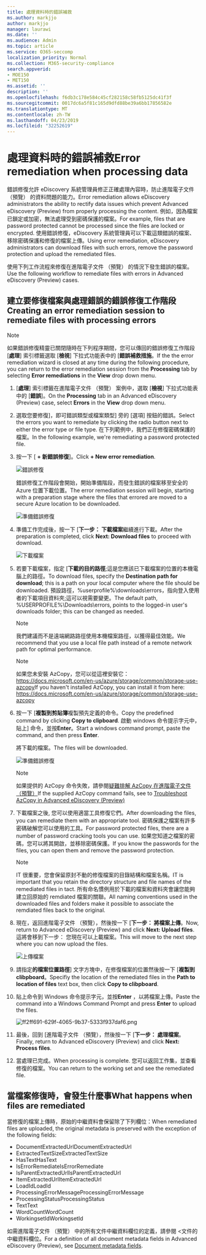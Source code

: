 ```yaml
---
title: 處理資料時的錯誤補救
ms.author: markjjo
author: markjjo
manager: laurawi
ms.date: ''
ms.audience: Admin
ms.topic: article
ms.service: O365-seccomp
localization_priority: Normal
ms.collection: M365-security-compliance
search.appverid:
- MOE150
- MET150
ms.assetid: ''
description: ''
ms.openlocfilehash: f6db3c178e584c45cf282158c58fb5125dc41f3f
ms.sourcegitcommit: 0017dc6a5f81c165d9dfd88be39a6bb17856582e
ms.translationtype: MT
ms.contentlocale: zh-TW
ms.lasthandoff: 04/23/2019
ms.locfileid: "32252619"
---
```

# <a name="error-remediation-when-processing-data"></a><span data-ttu-id="298c2-102">處理資料時的錯誤補救</span><span class="sxs-lookup"><span data-stu-id="298c2-102">Error remediation when processing data</span></span>

<span data-ttu-id="298c2-103">錯誤修復允許 eDiscovery 系統管理員修正正確處理內容時，防止進階電子文件 （預覽） 的資料問題的能力。</span><span class="sxs-lookup"><span data-stu-id="298c2-103">Error remediation allows eDiscovery administrators the ability to rectify data issues which prevent Advanced eDiscovery (Preview) from properly processing the content.</span></span> <span data-ttu-id="298c2-104">例如，因為檔案已鎖定或加密，無法處理受到密碼保護的檔案。</span><span class="sxs-lookup"><span data-stu-id="298c2-104">For example, files that are password protected cannot be processed since the files are locked or encrypted.</span></span> <span data-ttu-id="298c2-105">使用錯誤修復，eDiscovery 系統管理員可以下載這類錯誤的檔案、 移除密碼保護和修復的檔案上傳。</span><span class="sxs-lookup"><span data-stu-id="298c2-105">Using error remediation, eDiscovery administrators can download files with such errors, remove the password protection and upload the remediated files.</span></span>

<span data-ttu-id="298c2-106">使用下列工作流程來修復在進階電子文件 （預覽） 的情況下發生錯誤的檔案。</span><span class="sxs-lookup"><span data-stu-id="298c2-106">Use the following workflow to remediate files with errors in Advanced eDiscovery (Preview) cases.</span></span>

## <a name="creating-an-error-remediation-session-to-remediate-files-with-processing-errors"></a><span data-ttu-id="298c2-107">建立要修復檔案與處理錯誤的錯誤修復工作階段</span><span class="sxs-lookup"><span data-stu-id="298c2-107">Creating an error remediation session to remediate files with processing errors</span></span>

>[!NOTE]
><span data-ttu-id="298c2-108">如果錯誤修復精靈已關閉隨時在下列程序期間，您可以傳回的錯誤修復工作階段 [**處理**] 索引標籤選取 [**檢視**] 下拉式功能表中的 [**錯誤補救措施**。</span><span class="sxs-lookup"><span data-stu-id="298c2-108">If the the error remediation wizard is closed at any time during the following procedure, you can return to the error remediation session from the **Processing** tab by selecting **Error remediations** in the **View** drop down menu.</span></span>

1. <span data-ttu-id="298c2-109">[**處理**] 索引標籤在進階電子文件 （預覽） 案例中，選取 [**檢視**] 下拉式功能表中的 [**錯誤**]。</span><span class="sxs-lookup"><span data-stu-id="298c2-109">On the **Processing** tab in an Advanced eDiscovery (Preview) case, select **Errors** in the **View** drop down menu.</span></span>

2. <span data-ttu-id="298c2-110">選取您要修復]，即可錯誤類型或檔案類型] 旁的 [選項] 按鈕的錯誤。</span><span class="sxs-lookup"><span data-stu-id="298c2-110">Select the errors you want to remediate by clicking the radio button next to either the error type or file type.</span></span>  <span data-ttu-id="298c2-111">在下列範例中，我們正在修復密碼保護的檔案。</span><span class="sxs-lookup"><span data-stu-id="298c2-111">In the following example, we're remediating a password protected file.</span></span>

3. <span data-ttu-id="298c2-112">按一下 [ **+ 新錯誤修復**]。</span><span class="sxs-lookup"><span data-stu-id="298c2-112">Click **+ New error remediation**.</span></span>

    ![錯誤修復](../media/8c2faf1a-834b-44fc-b418-6a18aed8b81a.png)

    <span data-ttu-id="298c2-114">錯誤修復工作階段會開始，開始準備階段，而發生錯誤的檔案移至安全的 Azure 位置下載位置。</span><span class="sxs-lookup"><span data-stu-id="298c2-114">The error remediation session will begin, starting with a preparation stage where the files that errored are moved to a secure Azure location to be downloaded.</span></span>

    ![準備錯誤修復](../media/390572ec-7012-47c4-a6b6-4cbb5649e8a8.png)

4. <span data-ttu-id="298c2-116">準備工作完成後，按一下 [**下一步： 下載檔案**繼續進行下載。</span><span class="sxs-lookup"><span data-stu-id="298c2-116">After the preparation is completed, click **Next: Download files** to proceed with download.</span></span>

    ![下載檔案](../media/6ac04b09-8e13-414a-9e24-7c75ba586363.png)

5. <span data-ttu-id="298c2-118">若要下載檔案，指定 [**下載的目的路徑**;這是您應該已下載檔案的位置的本機電腦上的路徑。</span><span class="sxs-lookup"><span data-stu-id="298c2-118">To download files, specify the **Destination path for download**; this is a path on your local computer where the file should be downloaded.</span></span>  <span data-ttu-id="298c2-119">預設路徑，%userprofile%\downloads\errors，指向登入使用者的下載項目資料夾;這可以視需要變更。</span><span class="sxs-lookup"><span data-stu-id="298c2-119">The default path, %USERPROFILE%\Downloads\errors, points to the logged-in user's downloads folder; this can be changed as needed.</span></span>

    >[!NOTE]
    ><span data-ttu-id="298c2-120">我們建議而不是遠端網路路徑使用本機檔案路徑，以獲得最佳效能。</span><span class="sxs-lookup"><span data-stu-id="298c2-120">We recommend that you use a local file path instead of a remote network path for optimal performance.</span></span>

    > [!NOTE]
    > <span data-ttu-id="298c2-121">如果您未安裝 AzCopy，您可以從這裡安裝它：https://docs.microsoft.com/en-us/azure/storage/common/storage-use-azcopy</span><span class="sxs-lookup"><span data-stu-id="298c2-121">If you haven't installed AzCopy, you can install it from here: https://docs.microsoft.com/en-us/azure/storage/common/storage-use-azcopy</span></span>

6. <span data-ttu-id="298c2-122">按一下 [**複製到剪貼簿**複製預先定義的命令。</span><span class="sxs-lookup"><span data-stu-id="298c2-122">Copy the predefined command by clicking **Copy to clipboard**.</span></span> <span data-ttu-id="298c2-123">啟動 windows 命令提示字元中，貼上] 命令，並按**Enter**。</span><span class="sxs-lookup"><span data-stu-id="298c2-123">Start a windows command prompt, paste the command, and then press **Enter**.</span></span>  

    <span data-ttu-id="298c2-124">將下載的檔案。</span><span class="sxs-lookup"><span data-stu-id="298c2-124">The files will be downloaded.</span></span>

    ![準備錯誤修復](../media/f364ab4d-31c5-4375-b69f-650f694a2f69.png)

    > [!NOTE]
    > <span data-ttu-id="298c2-126">如果提供的 AzCopy 命令失敗，請參閱[疑難排解 AzCopy 在進階電子文件 （預覽）](troubleshooting-azcopy.md)</span><span class="sxs-lookup"><span data-stu-id="298c2-126">If the supplied AzCopy command fails, see to [Troubleshoot AzCopy in Advanced eDiscovery (Preview)](troubleshooting-azcopy.md)</span></span>

7. <span data-ttu-id="298c2-127">下載檔案之後, 您可以使用適當工具修復它們。</span><span class="sxs-lookup"><span data-stu-id="298c2-127">After downloading the files, you can remediate them with an appropriate tool.</span></span> <span data-ttu-id="298c2-128">密碼保護之檔案有許多密碼破解您可以使用的工具。</span><span class="sxs-lookup"><span data-stu-id="298c2-128">For password protected files, there are a number of password cracking tools you can use.</span></span> <span data-ttu-id="298c2-129">如果您知道之檔案的密碼，您可以將其開啟，並移除密碼保護。</span><span class="sxs-lookup"><span data-stu-id="298c2-129">If you know the passwords for the files, you can open them and remove the password protection.</span></span>
    > [!NOTE]
    > <span data-ttu-id="298c2-130">IT 很重要，您會保留原封不動的修復檔案的目錄結構和檔案名稱。</span><span class="sxs-lookup"><span data-stu-id="298c2-130">IT is important that you retain the directory structure and file names of the remediated files in tact.</span></span>  <span data-ttu-id="298c2-131">所有命名慣例用於下載的檔案和資料夾會讓您能夠建立回原始的 remdiated 檔案的關聯。</span><span class="sxs-lookup"><span data-stu-id="298c2-131">All naming conventions used in the downloaded files and folders make it possible to associate the remdiated files back to the original.</span></span>

8. <span data-ttu-id="298c2-132">現在，返回進階電子文件 （預覽），然後按一下 [**下一步： 將檔案上傳**。</span><span class="sxs-lookup"><span data-stu-id="298c2-132">Now, return to Advanced eDiscovery (Preview) and click **Next: Upload files**.</span></span>  <span data-ttu-id="298c2-133">這將會移到下一步： 您現在可以上載檔案。</span><span class="sxs-lookup"><span data-stu-id="298c2-133">This will move to the next step where you can now upload the files.</span></span>

    ![上傳檔案](../media/af3d8617-1bab-4ecd-8de0-22e53acba240.png)

9. <span data-ttu-id="298c2-135">請指定**的檔案位置路徑**] 文字方塊中，在修復檔案的位置然後按一下 [**複製到 clibpboard**。</span><span class="sxs-lookup"><span data-stu-id="298c2-135">Specifiy the location of the remediated files in the **Path to location of files** text box, then click **Copy to clibpboard**.</span></span>

10. <span data-ttu-id="298c2-136">貼上命令到 Windows 命令提示字元，並按**Enter** ，以將檔案上傳。</span><span class="sxs-lookup"><span data-stu-id="298c2-136">Paste the command into a Windows Command Prompt and press **Enter** to upload the files.</span></span>

    ![ff2ff691-629f-4065-9b37-5333f937daf6.png](../media/ff2ff691-629f-4065-9b37-5333f937daf6.png)

11. <span data-ttu-id="298c2-138">最後，回到 [進階電子文件 （預覽），然後按一下 [**下一步： 處理檔案**。</span><span class="sxs-lookup"><span data-stu-id="298c2-138">Finally, return to Advanced eDiscovery (Preview) and click **Next: Process files**.</span></span>

12. <span data-ttu-id="298c2-139">當處理已完成。</span><span class="sxs-lookup"><span data-stu-id="298c2-139">When processing is complete.</span></span>  <span data-ttu-id="298c2-140">您可以返回工作集，並查看修復的檔案。</span><span class="sxs-lookup"><span data-stu-id="298c2-140">You can return to the working set and see the remediated file.</span></span>

## <a name="what-happens-when-files-are-remediated"></a><span data-ttu-id="298c2-141">當檔案修復時，會發生什麼事</span><span class="sxs-lookup"><span data-stu-id="298c2-141">What happens when files are remediated</span></span>

<span data-ttu-id="298c2-142">當修復的檔案上傳時，原始的中繼資料會保留除了下列欄位：</span><span class="sxs-lookup"><span data-stu-id="298c2-142">When remediated files are uploaded, the original metadata is preserved with the exception of the following fields:</span></span> 

- <span data-ttu-id="298c2-143">DocumentExtractedUrl</span><span class="sxs-lookup"><span data-stu-id="298c2-143">DocumentExtractedUrl</span></span>
- <span data-ttu-id="298c2-144">ExtractedTextSize</span><span class="sxs-lookup"><span data-stu-id="298c2-144">ExtractedTextSize</span></span>
- <span data-ttu-id="298c2-145">HasText</span><span class="sxs-lookup"><span data-stu-id="298c2-145">HasText</span></span>
- <span data-ttu-id="298c2-146">IsErrorRemediate</span><span class="sxs-lookup"><span data-stu-id="298c2-146">IsErrorRemediate</span></span>
- <span data-ttu-id="298c2-147">IsParentExtractedUrl</span><span class="sxs-lookup"><span data-stu-id="298c2-147">IsParentExtractedUrl</span></span>
- <span data-ttu-id="298c2-148">ItemExtractedUrl</span><span class="sxs-lookup"><span data-stu-id="298c2-148">ItemExtractedUrl</span></span>
- <span data-ttu-id="298c2-149">LoadId</span><span class="sxs-lookup"><span data-stu-id="298c2-149">LoadId</span></span>
- <span data-ttu-id="298c2-150">ProcessingErrorMessage</span><span class="sxs-lookup"><span data-stu-id="298c2-150">ProcessingErrorMessage</span></span>
- <span data-ttu-id="298c2-151">ProcessingStatus</span><span class="sxs-lookup"><span data-stu-id="298c2-151">ProcessingStatus</span></span>
- <span data-ttu-id="298c2-152">Text</span><span class="sxs-lookup"><span data-stu-id="298c2-152">Text</span></span>
- <span data-ttu-id="298c2-153">WordCount</span><span class="sxs-lookup"><span data-stu-id="298c2-153">WordCount</span></span>
- <span data-ttu-id="298c2-154">WorkingsetId</span><span class="sxs-lookup"><span data-stu-id="298c2-154">WorkingsetId</span></span>

<span data-ttu-id="298c2-155">如需進階電子文件 （預覽） 中的所有文件中繼資料欄位的定義，請參閱 <<c0>文件的中繼資料欄位。</span><span class="sxs-lookup"><span data-stu-id="298c2-155">For a definition of all document metadata fields in Advanced eDiscovery (Preview), see [Document metadata fields](document-metadata-fields.md).</span></span>
